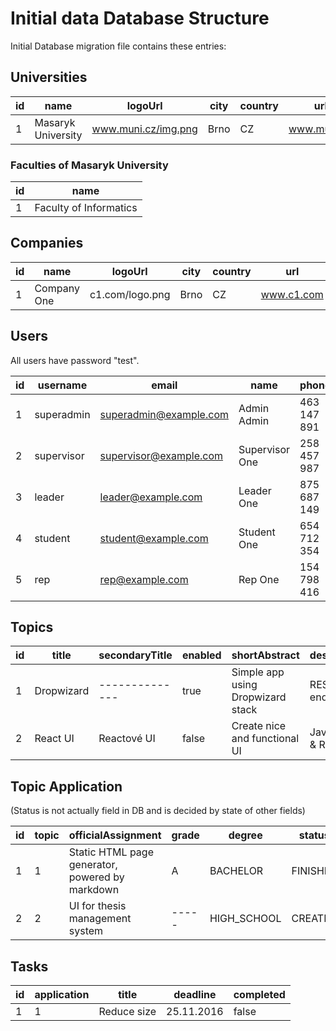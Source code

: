# Initial data Database Structure

Initial Database migration file contains these entries:

## Universities

| id  | name                               | logoUrl                | city       | country | url          |
| --- | ---------------------------------- | ---------------------- | ---------- | ------  | ------------ |
| 1   | Masaryk University                 | www.muni.cz/img.png    | Brno       | CZ      | www.muni.cz  |

### Faculties of Masaryk University

| id  | name                               |
| --- | ---------------------------------- |
| 1   | Faculty of Informatics             |

## Companies

| id  | name                               | logoUrl                | city       | country | url            | size      | plan    |
| --- | ---------------------------------- | ---------------------- | ---------- | ------  | -------------- | --------- | ------- |
| 1   | Company One                        | c1.com/logo.png        | Brno       | CZ      | www.c1.com     | CORPORATE | TIER_3  | 

## Users

All users have password "test".

| id  | username           | email                       | name               | phone        | lastLogin      | company | faculty | roles                        | tags                     |
| --- | ------------------ | --------------------------- | ------------------ | ------------ | -------------- | ------- | ------- | ---------------------------- | ------------------------ | 
| 1   | superadmin         | superadmin@example.com      | Admin Admin        | 463 147 891  | 5.11.2016      | ------- | ------- | [ALL]                        | ------------------------ |
| 2   | supervisor         | supervisor@example.com      | Supervisor One     | 258 457 987  | 19.3.2017      | ------- | 1       | [SUPERVISOR]                 | [Java,Ruby,MU]           |
| 3   | leader             | leader@example.com          | Leader One         | 875 687 149  | 9.1.2017       | 1       | ------- | [LEADER]                     | [C++, Oracle, Ruby ]     |
| 4   | student            | student@example.com         | Student One        | 654 712 354  | 26.8.2016      | ------- | 1       | [STUDENT]                    | [MU, JavaScript, React]  |
| 5   | rep                | rep@example.com             | Rep One            | 154 798 416  | 6.5.2016       | 1       | ------- | [COMPANY_REP]                | ------------------------ |

## Topics

| id  | title               | secondaryTitle | enabled | shortAbstract                       | description                | secondaryDescription     | creator | supervisors      | degrees                  | tags                      |
| --- | ------------------- | -------------- | ------- | ----------------------------------- | -------------------------- | -----------------------  | ------- | ---------------- | ------------------------ | ------------------------- |
| 1   | Dropwizard          | -------------- | true    | Simple app using Dropwizard stack   | REST endpoints             | RESTové endpointy        | 3       | [2]              | [BACHELOR, MASTER]       | [Java, REST, Web]         |
| 2   | React UI            | Reactové UI    | false   | Create nice and functional UI       | JavaScript & React         | ------------------------ | 3       | [2]              | [HIGH_SCHOOL,PhD]        | [JavaScript, Web]         |

## Topic Application

(Status is not actually field in DB and is decided by state of other fields)

| id  | topic | officialAssignment                                  | grade | degree     | status      | thesisFinish | thesisStarted | faculty | techLeader | student | supervisor |
| --- | ----- | --------------------------------------------------- | ----- | ---------- | ----------- | ------------ | ------------- | ------- | ---------- | ------- | ---------- |
| 1   | 1     | Static HTML page generator, powered by markdown     | A     | BACHELOR   | FINISHED    | 17.3.2017    | 2.10.2016     | 1       | 3          | 4       | 2          |
| 2   | 2     | UI for thesis management system                     | ----- | HIGH_SCHOOL| CREATED     | ------------ | 18.12.2016    | 1       | 3          | 4       | 2          |

## Tasks

| id  | application | title                              | deadline   | completed |
| --- | ----------- | ---------------------------------- | ---------- | --------- |
| 1   | 1           | Reduce size                        | 25.11.2016 | false     |

